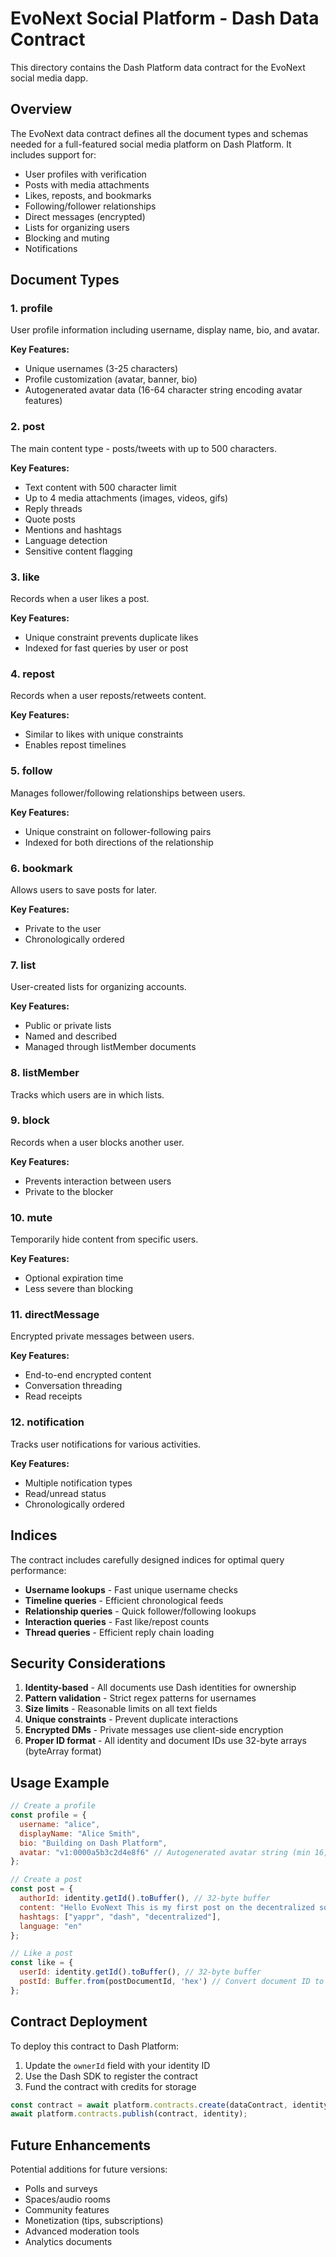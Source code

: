 # EvoNext Social Platform - Dash Data Contract

This directory contains the Dash Platform data contract for the EvoNext social media dapp.

## Overview

The EvoNext data contract defines all the document types and schemas needed for a full-featured social media platform on Dash Platform. It includes support for:

- User profiles with verification
- Posts with media attachments
- Likes, reposts, and bookmarks
- Following/follower relationships
- Direct messages (encrypted)
- Lists for organizing users
- Blocking and muting
- Notifications

## Document Types

### 1. **profile**
User profile information including username, display name, bio, and avatar.

**Key Features:**
- Unique usernames (3-25 characters)
- Profile customization (avatar, banner, bio)
- Autogenerated avatar data (16-64 character string encoding avatar features)

### 2. **post**
The main content type - posts/tweets with up to 500 characters.

**Key Features:**
- Text content with 500 character limit
- Up to 4 media attachments (images, videos, gifs)
- Reply threads
- Quote posts
- Mentions and hashtags
- Language detection
- Sensitive content flagging

### 3. **like**
Records when a user likes a post.

**Key Features:**
- Unique constraint prevents duplicate likes
- Indexed for fast queries by user or post

### 4. **repost**
Records when a user reposts/retweets content.

**Key Features:**
- Similar to likes with unique constraints
- Enables repost timelines

### 5. **follow**
Manages follower/following relationships between users.

**Key Features:**
- Unique constraint on follower-following pairs
- Indexed for both directions of the relationship

### 6. **bookmark**
Allows users to save posts for later.

**Key Features:**
- Private to the user
- Chronologically ordered

### 7. **list**
User-created lists for organizing accounts.

**Key Features:**
- Public or private lists
- Named and described
- Managed through listMember documents

### 8. **listMember**
Tracks which users are in which lists.

### 9. **block**
Records when a user blocks another user.

**Key Features:**
- Prevents interaction between users
- Private to the blocker

### 10. **mute**
Temporarily hide content from specific users.

**Key Features:**
- Optional expiration time
- Less severe than blocking

### 11. **directMessage**
Encrypted private messages between users.

**Key Features:**
- End-to-end encrypted content
- Conversation threading
- Read receipts

### 12. **notification**
Tracks user notifications for various activities.

**Key Features:**
- Multiple notification types
- Read/unread status
- Chronologically ordered

## Indices

The contract includes carefully designed indices for optimal query performance:

- **Username lookups** - Fast unique username checks
- **Timeline queries** - Efficient chronological feeds
- **Relationship queries** - Quick follower/following lookups
- **Interaction queries** - Fast like/repost counts
- **Thread queries** - Efficient reply chain loading

## Security Considerations

1. **Identity-based** - All documents use Dash identities for ownership
2. **Pattern validation** - Strict regex patterns for usernames
3. **Size limits** - Reasonable limits on all text fields
4. **Unique constraints** - Prevent duplicate interactions
5. **Encrypted DMs** - Private messages use client-side encryption
6. **Proper ID format** - All identity and document IDs use 32-byte arrays (byteArray format)

## Usage Example

```javascript
// Create a profile
const profile = {
  username: "alice",
  displayName: "Alice Smith",
  bio: "Building on Dash Platform",
  avatar: "v1:0000a5b3c2d4e8f6" // Autogenerated avatar string (min 16, max 64 chars)
};

// Create a post
const post = {
  authorId: identity.getId().toBuffer(), // 32-byte buffer
  content: "Hello EvoNext This is my first post on the decentralized social network 🚀",
  hashtags: ["yappr", "dash", "decentralized"],
  language: "en"
};

// Like a post
const like = {
  userId: identity.getId().toBuffer(), // 32-byte buffer
  postId: Buffer.from(postDocumentId, 'hex') // Convert document ID to buffer
};
```

## Contract Deployment

To deploy this contract to Dash Platform:

1. Update the `ownerId` field with your identity ID
2. Use the Dash SDK to register the contract
3. Fund the contract with credits for storage

```javascript
const contract = await platform.contracts.create(dataContract, identity);
await platform.contracts.publish(contract, identity);
```

## Future Enhancements

Potential additions for future versions:
- Polls and surveys
- Spaces/audio rooms
- Community features
- Monetization (tips, subscriptions)
- Advanced moderation tools
- Analytics documents
